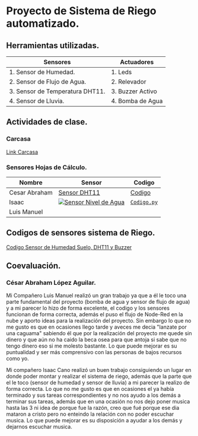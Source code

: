 # Proyecto de Sistema de Riego automatizado.

## Herramientas utilizadas. 
|**Sensores**|**Actuadores**|
|--|--|
|1. Sensor de Humedad.|1. Leds|
|2. Sensor de Flujo de Agua.|2. Relevador|
|3. Sensor de Temperatura DHT11.|3. Buzzer Activo|
|4. Sensor de Lluvia.|4. Bomba de Agua|

## Actividades de clase.

### Carcasa

[Link Carcasa]()

### Sensores Hojas de Cálculo.
|**Nombre**|**Sensor**|**Codigo**|
|--|--|--|
|Cesar Abraham|[Sensor DHT11]()|[Codigo](/CodigoActividadesClase/TemperaturaHojaDeCalculo.py)|
|Isaac|[![Sensor Nivel de Agua](https://drive.google.com/file/d/1llpEefqhAhDUOVI9CU5XQdxaRRH--hib/view?usp=drive_link)](https://drive.google.com/file/d/1llpEefqhAhDUOVI9CU5XQdxaRRH--hib/view?usp=drive_link)|[`Codigo.py`](/CodigoActividadesClase/SensorNivelAgua.py)|
|Luis Manuel|||

## Codigos de sensores sistema de Riego.

[Codigo Sensor de Humedad Suelo, DHT11 y Buzzer](/CodigoSistemaRiego/CodigoFinalDHT11_Humedad_Buzzer.py)

## Coevaluación.

### César Abraham López Aguilar.

Mi Compañero Luis Manuel realizó un gran trabajo ya que a él le toco una parte fundamental del proyecto (bomba de agua y sensor de flujo de agua) y a mi parecer lo hizo de forma excelente, el codigo y los sensores funcionan de forma correcta, además el puso el flujo de Node-Red en la nube y aporto ideas para la realización del proyecto. Sin embargo lo que no me gusto es que en ocasiones llego tarde y aveces me decia "lanzate por una caguama" sabiendo él que por la realización del proyecto me quede sin dinero y que aún no ha caido la beca osea para que antoja si sabe que no tengo dinero eso si me molesto bastante. Lo que puede mejorar es su puntualidad y ser más comprensivo con las personas de bajos recursos como yo.

Mi compañero Isaac Cano realizó un buen trabajo consiguiendo un lugar en donde poder montar y realizar el sistema de riego, además que la parte que el le toco (sensor de humedad y sensor de lluvia) a mi parecer la realizo de forma correcta. Lo que no me gusto es que en ocasiones el ya había terminado y sus tareas correspondientes y no nos ayudo a los demás a terminar sus tareas, además que en una ocasión no nos dejo poner musica hasta las 3 ni idea de porque fue la razón, creo que fué porque ese dia mataron a cristo pero no enteindo la relación con no poder escuchar musica. Lo que puede mejorar es su disposición a ayudar a los demás y dejarnos escuchar musica.
